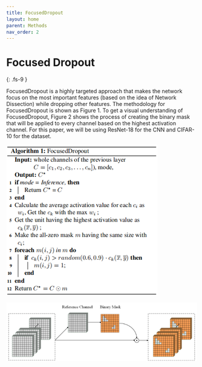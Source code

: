 ```yaml
---
title: FocusedDropout
layout: home
parent: Methods
nav_order: 2
---
```


# Focused Dropout
{: .fs-9 }

FocusedDropout is a highly targeted approach that makes the network focus on the most important features (based on the idea of Network Dissection) while dropping 
other features. The methodology for FocusedDropout is shown as Figure 1. To get a visual understanding of FocusedDropout, Figure 2 shows the process of creating the 
binary mask that will be applied to every channel based on the highest activation channel. For this paper, we will be using ResNet-18 for the CNN and CIFAR-10 for 
the dataset.

![Alt Text](/Methods/focuseddropout.png)

![Alt Text](/Methods/focuseddropout_binarymask.png)
